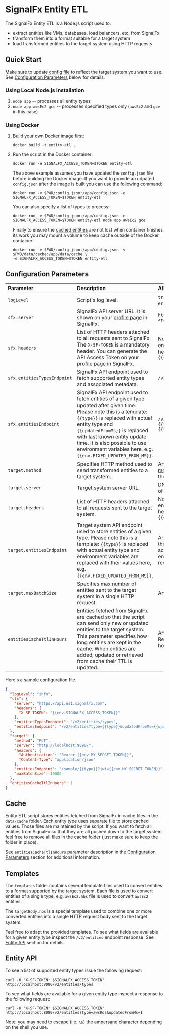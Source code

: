 # SignalFx Entity ETL

The SignalFx Entity ETL is a Node.js script used to:
 * extract entities like VMs, databases, load balancers, etc. from SignalFx
 * transform them into a format suitable for a target system
 * load transformed entities to the target system using HTTP requests

## Quick Start

Make sure to update [config file](config.json) to reflect the target system you want to use. See [Configuration Parameters](#configuration-parameters) below for details.

### Using Local Node.js Installation

1. `node app` -- processes all entity types
2. `node app awsEc2 gce` -- processes specified types only (`awsEc2` and `gce` in this case)

### Using Docker

1. Build your own Docker image first:

   `docker build -t entity-etl .`

2. Run the script in the Docker container:

   `docker run -e SIGNALFX_ACCESS_TOKEN=$TOKEN entity-etl`

   The above example assumes you have updated the `config.json` file before building the Docker image. If you want to provide an udpated `config.json` after the image is built you can use the following command:

   `docker run -v $PWD/config.json:/app/config.json -e SIGNALFX_ACCESS_TOKEN=$TOKEN entity-etl`

   You can also specify a list of types to process:

   `docker run -v $PWD/config.json:/app/config.json -e SIGNALFX_ACCESS_TOKEN=$TOKEN entity-etl node app awsEc2 gce`

   Finally to ensure the [cached entities](#cache) are not lost when container finishes its work you may mount a volume to keep cache outside of the Docker container:

   ```
   docker run -v $PWD/config.json:/app/config.json -v $PWD/data/cache:/app/data/cache \
   -e SIGNALFX_ACCESS_TOKEN=$TOKEN entity-etl
   ```

## Configuration Parameters

| Parameter | Description | Allowed Values |
| :--- | :--- | :--- |
| `logLevel` | Script's log level. | `trace`, `debug`, `info`, `warn`, `error`, `silent` |
| `sfx.server` | SignalFx API server URL. It is shown on your [profile page](https://docs.signalfx.com/en/latest/getting-started/get-around-ui.html#profile) in SignalFx. | `https://api.<realm>.signalfx.com` |
| `sfx.headers` | List of HTTP headers attached to all requests sent to SignalFx. The `X-SF-TOKEN` is a mandatory header. You can generate the API Access Token on your [profile page](https://docs.signalfx.com/en/latest/getting-started/get-around-ui.html#profile) in SignalFx. | Note it is possible to use environment variables in header values like this: `{{env.MY_SECRET}}` |
| `sfx.entitiesTypesEndpoint` | SignalFx API endpoint used to fetch supported entity types and associated metadata. | `/v2/entities/types` |
| `sfx.entitiesEndpoint` | SignalFx API endpoint used to fetch entities of a given type updated after given time. Please note this is a template: `{{type}}` is replaced with actual entity type and `{{updatedFromMs}}` is replaced with last known entity update time. It is also possible to use environment variables here, e.g. `{{env.FIXED_UPDATED_FROM_MS}}`. | `/v2/entities?type={{type}}&updatedFromMs={{updatedFromMs}}` |
| `target.method` | Specifies HTTP method used to send transformed entities to a target system. | Any standard [HTTP method](https://developer.mozilla.org/en-US/docs/Web/HTTP/Methods) supported by the target system. |
| `target.server` | Target system server URL. | DNS name or IP address of the target system. |
| `target.headers` | List of HTTP headers attached to all requests sent to the target system. | Note it is possible to use environment variables in header values like this: `{{env.MY_SECRET}}` |
| `target.entitiesEndpoint` | Target system API endpoint used to store entities of a given type. Please note this is a template: `{{type}}` is replaced with actual entity type and environment variables are replaced with their values here, e.g. `{{env.FIXED_UPDATED_FROM_MS}}`. | Any valid endpoint on the `target.server` that accepts transformed entities as an HTTP request body. |
| `target.maxBatchSize` | Specifies max number of entities sent to the target system in a single HTTP request. | Any positive integer. |
| `entitiesCacheTtlInHours` | Entities fetched from SignalFx are cached so that the script can send only new or updated entities to the target system. This parameter specifies how long entities are kept in the cache. When entities are added, updated or retrieved from cache their TTL is updated. | Any positive integer. Recommended value: 8 hours. |

Here's a sample configuration file.

```json
{
  "logLevel": "info",
  "sfx": {
    "server": "https://api.us1.signalfx.com",
    "headers": {
      "X-SF-TOKEN": "{{env.SIGNALFX_ACCESS_TOKEN}}"
    },
    "entitiesTypesEndpoint": "/v2/entities/types",
    "entitiesEndpoint": "/v2/entities?type={{type}}&updatedFromMs={{updatedFromMs}}"
  },
  "target": {
    "method": "PUT",
    "server": "http://localhost:9090/",
    "headers": {
      "Authentication": "Bearer {{env.MY_SECRET_TOKEN}}",
      "Content-Type": "application/json"
    },
    "entitiesEndpoint": "/sample/{{type}}?jwt={{env.MY_SECRET_TOKEN}}",
    "maxBatchSize": 10000
  },
  "entitiesCacheTtlInHours": 1
}
```

## Cache

Entity ETL script stores entities fetched from SignalFx in cache files in the `data/cache` folder. Each entity type uses separate file to store cached values. Those files are maintained by the script. If you want to fetch all entities from SignalFx so that they are all pushed down to the target system feel free to remove all files in the cache folder (just make sure to keep the folder in place).

See `entitiesCacheTtlInHours` parameter description in the [Configuration Parameters](#configuration-parameters) section for additional information.

## Templates

The `templates` folder contains several template files used to convert entities to a format supported by the target system. Each file is used to convert entities of a single type, e.g. `awsEc2.hbs` file is used to convert `awsEc2` entities.

The `targetBody.hbs` is a special template used to combine one or more converted entities into a single HTTP request body sent to the target system.

Feel free to adapt the provided templates. To see what fields are available for a given entity type inspect the `/v2/entities` endpoint response. See [Entity API](#entity-api) section for details.

## Entity API

To see a list of supported entity types issue the following request:

`curl -H "X-SF-TOKEN: $SIGNALFX_ACCESS_TOKEN" http://localhost:8080/v2/entities/types`

To see what fields are available for a given entity type inspect a response to the following request:

`curl -H "X-SF-TOKEN: $SIGNALFX_ACCESS_TOKEN" http://localhost:8080/v2/entities?type=awsRds&updatedFromMs=1`

Note: you may need to escape (i.e. `\&`) the ampersand character depending on the shell you use.
